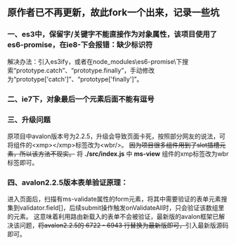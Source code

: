 
## 原作者已不再更新，故此fork一个出来，记录一些坑

### 一、es3中，保留字/关键字不能直接作为对象属性，该项目使用了es6-promise，在ie8-下会报错：缺少标识符
解决办法：引入es3ify，或者在node_modules\es6-promise\下搜索“prototype.catch”、“prototype.finally”，手动修改为“prototype['catch']”、“prototype['finally']”。

### 二、ie7下，对象最后一个元素后面不能有逗号

### 三、升级问题
原项目中avalon版本号为2.2.5，升级会导致页面卡死，按照部分网友的说法，可将组件的&lt;xmp&gt;&lt;/xmp&gt;标签改为&lt;wbr/&gt;。
~~因为项目很多组件用到了slot插槽元素，所以该方法不现实。~~
将 **./src/index.js** 中 **ms-view** 组件的xmp标签改为wbr标签即可。

### 四、avalon2.2.5版本表单验证原理：
进入页面后，扫描有ms-validate属性的form元素，将其中需要验证的表单元素搜集到validator.field[]，后续submit操作触发onValidateAll时，只会验证该数组里的元素。
这意味着利用路由新载入的表单不会被验证，最新版的avalon框架已解决该问题，~~将avalon2.2.5的 6722 - 6943 行替换为最新版即可，~~引入最新版源码即可。
